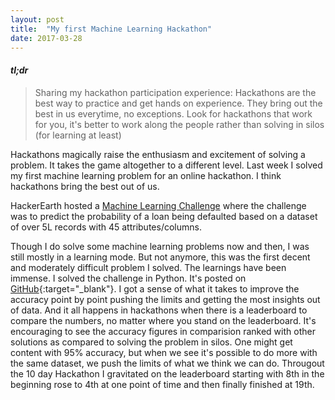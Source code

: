 ```yaml
---
layout: post
title:  "My first Machine Learning Hackathon"
date: 2017-03-28
---
```




#### *tl;dr*
> Sharing my hackathon participation experience: Hackathons are the best way to practice and get hands on experience. They bring out the best in us everytime, no exceptions. Look for hackathons that work for you, it's better to work along the people rather than solving in silos (for learning at least)

Hackathons magically raise the enthusiasm and excitement of solving a problem. It takes the game altogether to a different level. Last week I solved my first machine learning problem for an online hackathon. I think hackathons bring the best out of us. 

HackerEarth hosted a <A href="https://www.hackerearth.com/problem/machine-learning/bank-fears-loanliness/" target="_blank">Machine Learning Challenge</A> where the challenge was to predict the probability of a loan being defaulted based on a dataset of over 5L records with 45 attributes/columns.

Though I do solve some machine learning problems now and then, I was still mostly in a learning mode. But not anymore, this was the first decent and moderately difficult problem I solved. The learnings have been immense. I solved the challenge in Python. It's posted on [GitHub](https://github.com/avannaldas/Loan-Defaulter-Prediction-Machine-Learning){:target="_blank"}. I got a sense of what it takes to improve the accuracy point by point pushing the limits and getting the most insights out of data. And it all happens in hackathons when there is a leaderboard to compare the numbers, no matter where you stand on the leaderboard. It's encouraging to see the accuracy figures in comparision ranked with other solutions as compared to solving the problem in silos. One might get content with 95% accuracy, but when we see it's possible to do more with the same dataset, we push the limits of what we think we can do. Througout the 10 day Hackathon I gravitated on the leaderboard starting with 8th in the beginning rose to 4th at one point of time and then finally finished at 19th.

